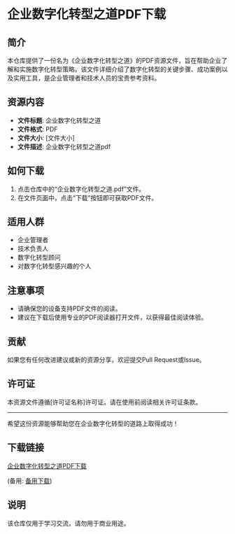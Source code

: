 # 企业数字化转型之道PDF下载

## 简介
本仓库提供了一份名为《企业数字化转型之道》的PDF资源文件，旨在帮助企业了解和实施数字化转型策略。该文件详细介绍了数字化转型的关键步骤、成功案例以及实用工具，是企业管理者和技术人员的宝贵参考资料。

## 资源内容
- **文件标题**: 企业数字化转型之道
- **文件格式**: PDF
- **文件大小**: [文件大小]
- **文件描述**: 企业数字化转型之道pdf

## 如何下载
1. 点击仓库中的“企业数字化转型之道.pdf”文件。
2. 在文件页面中，点击“下载”按钮即可获取PDF文件。

## 适用人群
- 企业管理者
- 技术负责人
- 数字化转型顾问
- 对数字化转型感兴趣的个人

## 注意事项
- 请确保您的设备支持PDF文件的阅读。
- 建议在下载后使用专业的PDF阅读器打开文件，以获得最佳阅读体验。

## 贡献
如果您有任何改进建议或新的资源分享，欢迎提交Pull Request或Issue。

## 许可证
本资源文件遵循[许可证名称]许可证。请在使用前阅读相关许可证条款。

---
希望这份资源能够帮助您在企业数字化转型的道路上取得成功！

## 下载链接
[企业数字化转型之道PDF下载](https://pan.quark.cn/s/c24761a6aa04) 

(备用: [备用下载](https://pan.baidu.com/s/1LkNEElqfl5qPq4duykY55Q?pwd=1234))

## 说明

该仓库仅用于学习交流，请勿用于商业用途。
